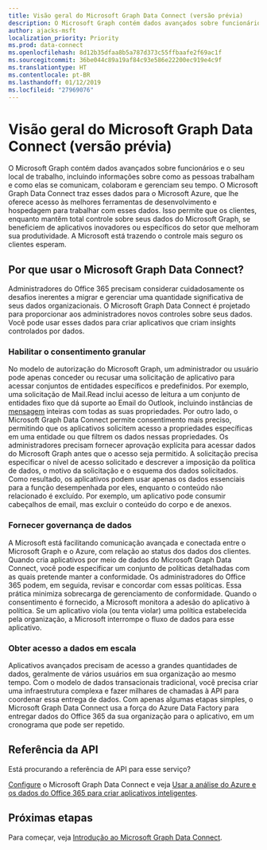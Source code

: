 ```yaml
---
title: Visão geral do Microsoft Graph Data Connect (versão prévia)
description: O Microsoft Graph contém dados avançados sobre funcionários e o seu local de trabalho, incluindo informações sobre como as pessoas trabalham e como elas se comunicam, colaboram e gerenciam seu tempo. O Microsoft Graph Data Connect traz esses dados para o Microsoft Azure, que lhe oferece acesso às melhores ferramentas de desenvolvimento e hospedagem para trabalhar com esses dados. Isso permite que os clientes, enquanto mantêm total controle sobre seus dados do Microsoft Graph, se beneficiem de aplicativos inovadores ou específicos do setor que melhoram sua produtividade. A Microsoft está trazendo o controle mais seguro os clientes esperam.
author: ajacks-msft
localization_priority: Priority
ms.prod: data-connect
ms.openlocfilehash: 8d12b35dfaa8b5a787d373c55ffbaafe2f69ac1f
ms.sourcegitcommit: 36be044c89a19af84c93e586e22200ec919e4c9f
ms.translationtype: HT
ms.contentlocale: pt-BR
ms.lasthandoff: 01/12/2019
ms.locfileid: "27969076"
---
```

# <a name="overview-of-microsoft-graph-data-connect-preview"></a>Visão geral do Microsoft Graph Data Connect (versão prévia)
O Microsoft Graph contém dados avançados sobre funcionários e o seu local de trabalho, incluindo informações sobre como as pessoas trabalham e como elas se comunicam, colaboram e gerenciam seu tempo. O Microsoft Graph Data Connect traz esses dados para o Microsoft Azure, que lhe oferece acesso às melhores ferramentas de desenvolvimento e hospedagem para trabalhar com esses dados. Isso permite que os clientes, enquanto mantêm total controle sobre seus dados do Microsoft Graph, se beneficiem de aplicativos inovadores ou específicos do setor que melhoram sua produtividade. A Microsoft está trazendo o controle mais seguro os clientes esperam.

## <a name="why-use-microsoft-graph-data-connect"></a>Por que usar o Microsoft Graph Data Connect?
Administradores do Office 365 precisam considerar cuidadosamente os desafios inerentes a migrar e gerenciar uma quantidade significativa de seus dados organizacionais. O Microsoft Graph Data Connect é projetado para proporcionar aos administradores novos controles sobre seus dados. Você pode usar esses dados para criar aplicativos que criam insights controlados por dados. 

### <a name="enable-granular-consent"></a>Habilitar o consentimento granular

No modelo de autorização do Microsoft Graph, um administrador ou usuário pode apenas conceder ou recusar uma solicitação de aplicativo para acessar conjuntos de entidades específicos e predefinidos. Por exemplo, uma solicitação de Mail.Read inclui acesso de leitura a um conjunto de entidades fixo que dá suporte ao Email do Outlook, incluindo instâncias de [mensagem](/graph/api/resources/message?view=graph-rest-1.0) inteiras com todas as suas propriedades. Por outro lado, o Microsoft Graph Data Connect permite consentimento mais preciso, permitindo que os aplicativos solicitem acesso a propriedades específicas em uma entidade ou que filtrem os dados nessas propriedades. Os administradores precisam fornecer aprovação explícita para acessar dados do Microsoft Graph antes que o acesso seja permitido. A solicitação precisa especificar o nível de acesso solicitado e descrever a imposição da política de dados, o motivo da solicitação e o esquema dos dados solicitados. Como resultado, os aplicativos podem usar apenas os dados essenciais para a função desempenhada por eles, enquanto o conteúdo não relacionado é excluído. Por exemplo, um aplicativo pode consumir cabeçalhos de email, mas excluir o conteúdo do corpo e de anexos. 

### <a name="provide-data-governance"></a>Fornecer governança de dados
A Microsoft está facilitando comunicação avançada e conectada entre o Microsoft Graph e o Azure, com relação ao status dos dados dos clientes. Quando cria aplicativos por meio de dados do Microsoft Graph Data Connect, você pode especificar um conjunto de políticas detalhadas com as quais pretende manter a conformidade. Os administradores do Office 365 podem, em seguida, revisar e concordar com essas políticas. Essa prática minimiza sobrecarga de gerenciamento de conformidade. Quando o consentimento é fornecido, a Microsoft monitora a adesão do aplicativo à política. Se um aplicativo viola (ou tenta violar) uma política estabelecida pela organização, a Microsoft interrompe o fluxo de dados para esse aplicativo. 

### <a name="get-access-to-data-at-scale"></a>Obter acesso a dados em escala
Aplicativos avançados precisam de acesso a grandes quantidades de dados, geralmente de vários usuários em sua organização ao mesmo tempo. Com o modelo de dados transacionais tradicional, você precisa criar uma infraestrutura complexa e fazer milhares de chamadas à API para coordenar essa entrega de dados. Com apenas algumas etapas simples, o Microsoft Graph Data Connect usa a força do Azure Data Factory para entregar dados do Office 365 da sua organização para o aplicativo, em um cronograma que pode ser repetido.

## <a name="api-reference"></a>Referência da API
Está procurando a referência de API para esse serviço?

[Configure](data-connect-get-started.md) o Microsoft Graph Data Connect e veja [Usar a análise do Azure e os dados do Office 365 para criar aplicativos inteligentes](https://github.com/OfficeDev/MS-Graph-Data-Connect/wiki).


## <a name="next-steps"></a>Próximas etapas
Para começar, veja [Introdução ao Microsoft Graph Data Connect](data-connect-get-started.md).
